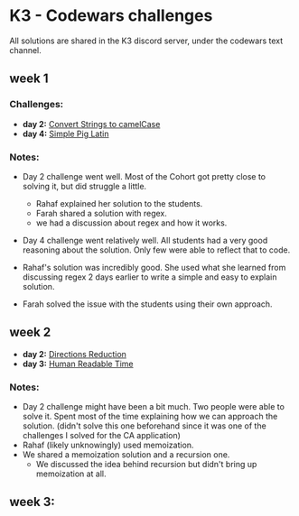# K3 - Codewars challenges
All solutions are shared in the K3 discord server, under the codewars text channel.

## week 1
### Challenges:
* **day 2:** [Convert Strings to camelCase](https://www.codewars.com/kata/517abf86da9663f1d2000003/train/javascript)
* **day 4:** [Simple Pig Latin](https://www.codewars.com/kata/520b9d2ad5c005041100000f/train/javascript)

### Notes:
 * Day 2 challenge went well. Most of the Cohort got pretty close to solving it, but did struggle a little.
    * Rahaf explained her solution to the students.
    * Farah shared a solution with regex.
    * we had a discussion about regex and how it works.

 * Day 4 challenge went relatively well. All students had a very good reasoning about the solution. Only few were able to reflect that to code.
  * Rahaf's solution was incredibly good. She used what she learned from discussing regex 2 days earlier to write a simple and easy to explain solution.
  * Farah solved the issue with the students using their own approach.


## week 2
* **day 2:** [Directions Reduction](https://www.codewars.com/kata/550f22f4d758534c1100025a/train/javascript)
* **day 3:** [Human Readable Time](https://www.codewars.com/kata/52685f7382004e774f0001f7/train/javascript)

### Notes:
 * Day 2 challenge might have been a bit much. Two people were able to solve it. Spent most of the time explaining how we can approach the solution. (didn't solve this one beforehand since it was one of the challenges I solved for the CA application)
  * Rahaf (likely unknowingly) used memoization.
  * We shared a memoization solution and a recursion one.
    * We discussed the idea behind recursion but didn't bring up memoization at all.

## week 3: